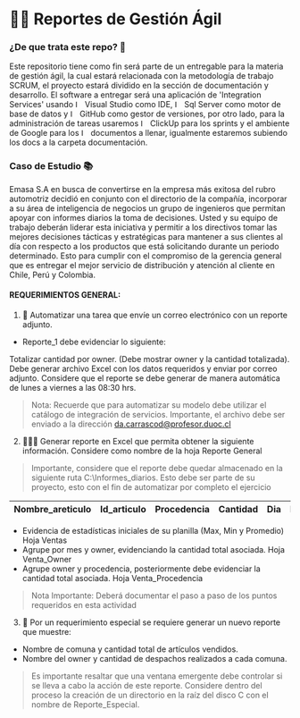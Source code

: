 # 🤙🏼 Reportes de Gestión Ágil

### ¿De que trata este repo? 👀
Este repositorio tiene como fin será parte de un entregable para la materia de gestión ágil, la cual estará relacionada con la metodología de trabajo SCRUM, el proyecto estará dividido en la sección de documentación y desarrollo. El software a entregar será una aplicación de 'Integration Services' usando <img src="https://1000logos.net/wp-content/uploads/2020/08/Visual-Studio-Logo.png" 
alt="IMAGE ALT TEXT" height="13"/> Visual Studio como IDE, <img src="https://img.icons8.com/color/480/microsoft-sql-server.png" 
alt="IMAGE ALT TEXT" height="13"/> Sql Server como motor de base de datos y <img src="https://cdn-icons-png.flaticon.com/512/25/25231.png" 
alt="IMAGE ALT TEXT" height="13"/> GitHub como gestor de versiones, por otro lado, para la administración de tareas usaremos <img src="https://seeklogo.com/images/C/clickup-symbol-logo-BB24230BBB-seeklogo.com.png" 
alt="IMAGE ALT TEXT" height="13"/> ClickUp para los sprints y el ambiente de Google para los <img src="https://cdn-icons-png.flaticon.com/512/5968/5968517.png" 
alt="IMAGE ALT TEXT" height="13"/> documentos a llenar, igualmente estaremos subiendo los docs a la carpeta documentación.

### Caso de Estudio 📚

Emasa S.A en busca de convertirse en la empresa más exitosa del rubro automotriz decidió en conjunto con el directorio de la compañía, incorporar a su área de inteligencia de negocios un grupo de ingenieros que permitan apoyar con informes diarios la toma de decisiones. Usted y su equipo de trabajo deberán liderar esta iniciativa y permitir a los directivos tomar las mejores decisiones tácticas y estratégicas para mantener a sus clientes al día con respecto a los productos que está solicitando durante un periodo determinado. Esto para cumplir con el compromiso de la gerencia general que es entregar el mejor servicio de distribución y atención al cliente en Chile, Perú y Colombia.

#### REQUERIMIENTOS GENERAL: 

1. 🤖 Automatizar una tarea que envíe un correo electrónico con un reporte adjunto.


+ Reporte_1 debe evidenciar lo siguiente:

Totalizar cantidad por owner. (Debe mostrar owner y la cantidad totalizada). Debe generar archivo Excel con los datos requeridos y enviar por correo adjunto. Considere que el reporte se debe generar de manera automática de lunes a viernes a las 08:30 hrs.
>Nota: Recuerde que para automatizar su modelo debe utilizar el catálogo de integración de servicios. Importante, el archivo debe ser enviado a la dirección da.carrascod@profesor.duoc.cl

2. 👩🏼‍🔬 Generar reporte en Excel que permita obtener la siguiente información. Considere como nombre de la hoja Reporte General

>Importante, considere que el reporte debe quedar almacenado en la siguiente ruta C:\Informes_diarios. Esto debe ser parte de su proyecto, esto con el fin de automatizar por completo el ejercicio

Nombre_areticulo | Id_articulo | Procedencia | Cantidad | Dia | Mes | Año | Comuna
--- | --- | --- | --- | --- | --- | --- | ---


+ Evidencia de estadísticas iniciales de su planilla (Max, Min y Promedio) Hoja Ventas
+ Agrupe por mes y owner, evidenciando la cantidad total asociada. Hoja Venta_Owner 
+ Agrupe owner y procedencia, posteriormente debe evidenciar la cantidad total asociada. Hoja Venta_Procedencia
>Nota Importante: Deberá documentar el paso a paso de los puntos requeridos en esta actividad

3. 📃 Por un requerimiento especial se requiere generar un nuevo reporte que muestre:
+ Nombre de comuna y cantidad total de artículos vendidos.
+ Nombre del owner y cantidad de despachos realizados a cada comuna.
>Es importante resaltar que una ventana emergente debe controlar si se lleva a cabo la acción de este reporte. Considere dentro del proceso la creación de un directorio en la raíz del disco C con el nombre de Reporte_Especial.
